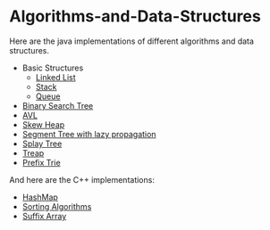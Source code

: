 # Algorithms-and-Data-Structures

Here are the java implementations of different algorithms and data structures.

* Basic Structures
  - [Linked List](https://github.com/Vurbanov/Algorithms-and-Data-Structures/blob/master/Java%20Algorithms%20and%20Data%20Structures/basic/structures/SingleLinkedList.java)
  - [Stack](https://github.com/Vurbanov/Algorithms-and-Data-Structures/blob/master/Java%20Algorithms%20and%20Data%20Structures/basic/structures/StackImpl.java)
  - [Queue](https://github.com/Vurbanov/Algorithms-and-Data-Structures/blob/master/Java%20Algorithms%20and%20Data%20Structures/basic/structures/Queue.java)
* [Binary Search Tree](https://github.com/Vurbanov/Algorithms-and-Data-Structures/blob/master/Java%20Algorithms%20and%20Data%20Structures/bst/BST.java)
* [AVL](https://github.com/Vurbanov/Algorithms-and-Data-Structures/blob/master/Java%20Algorithms%20and%20Data%20Structures/com/fmi/ads/avl/AVLTree.java)
* [Skew Heap](https://github.com/Vurbanov/Algorithms-and-Data-Structures/blob/master/Java%20Algorithms%20and%20Data%20Structures/heaps/SkewHeap.java)
* [Segment Tree with lazy propagation](https://github.com/Vurbanov/Algorithms-and-Data-Structures/blob/master/Java%20Algorithms%20and%20Data%20Structures/segmentTree/SegmentTree.java)
* [Splay Tree](https://github.com/Vurbanov/Algorithms-and-Data-Structures/blob/master/Java%20Algorithms%20and%20Data%20Structures/splayTree/SplayTree.java)
* [Treap](https://github.com/Vurbanov/Algorithms-and-Data-Structures/blob/master/Java%20Algorithms%20and%20Data%20Structures/treap/TreapImplementation.java)
* [Prefix Trie](https://github.com/Vurbanov/Algorithms-and-Data-Structures/tree/master/Java%20Algorithms%20and%20Data%20Structures/trie)

And here are the C++ implementations:

* [HashMap](https://github.com/Vurbanov/Algorithms-and-Data-Structures/blob/master/C%2B%2B%20Algorithms/HashMap.h)
* [Sorting Algorithms](https://github.com/Vurbanov/Algorithms-and-Data-Structures/blob/master/C%2B%2B%20Algorithms/sort.h)
* [Suffix Array](https://github.com/Vurbanov/Algorithms-and-Data-Structures/blob/master/C%2B%2B%20Algorithms/SuffixArray.h)
